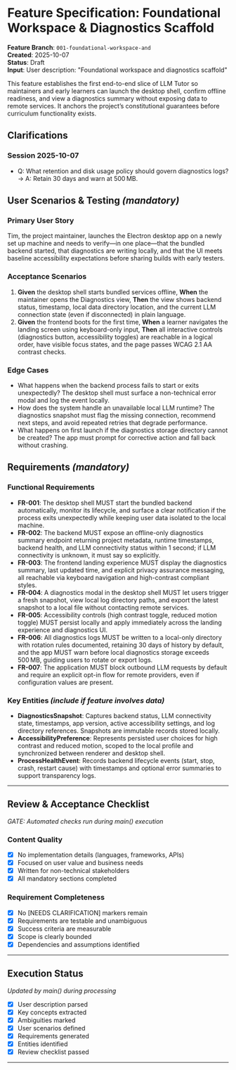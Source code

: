 # Feature Specification: Foundational Workspace & Diagnostics Scaffold

**Feature Branch**: `001-foundational-workspace-and`  
**Created**: 2025-10-07  
**Status**: Draft  
**Input**: User description: "Foundational workspace and diagnostics scaffold"

This feature establishes the first end-to-end slice of LLM Tutor so maintainers and early learners can launch the desktop shell, confirm offline readiness, and view a diagnostics summary without exposing data to remote services. It anchors the project’s constitutional guarantees before curriculum functionality exists.

## Clarifications

### Session 2025-10-07
- Q: What retention and disk usage policy should govern diagnostics logs? → A: Retain 30 days and warn at 500 MB.

## User Scenarios & Testing *(mandatory)*

### Primary User Story
Tim, the project maintainer, launches the Electron desktop app on a newly set up machine and needs to verify—in one place—that the bundled backend started, that diagnostics are writing locally, and that the UI meets baseline accessibility expectations before sharing builds with early testers.

### Acceptance Scenarios
1. **Given** the desktop shell starts bundled services offline, **When** the maintainer opens the Diagnostics view, **Then** the view shows backend status, timestamp, local data directory location, and the current LLM connection state (even if disconnected) in plain language.
2. **Given** the frontend boots for the first time, **When** a learner navigates the landing screen using keyboard-only input, **Then** all interactive controls (diagnostics button, accessibility toggles) are reachable in a logical order, have visible focus states, and the page passes WCAG 2.1 AA contrast checks.

### Edge Cases
- What happens when the backend process fails to start or exits unexpectedly? The desktop shell must surface a non-technical error modal and log the event locally.
- How does the system handle an unavailable local LLM runtime? The diagnostics snapshot must flag the missing connection, recommend next steps, and avoid repeated retries that degrade performance.
- What happens on first launch if the diagnostics storage directory cannot be created? The app must prompt for corrective action and fall back without crashing.

## Requirements *(mandatory)*

### Functional Requirements
- **FR-001**: The desktop shell MUST start the bundled backend automatically, monitor its lifecycle, and surface a clear notification if the process exits unexpectedly while keeping user data isolated to the local machine.
- **FR-002**: The backend MUST expose an offline-only diagnostics summary endpoint returning project metadata, runtime timestamps, backend health, and LLM connectivity status within 1 second; if LLM connectivity is unknown, it must say so explicitly.
- **FR-003**: The frontend landing experience MUST display the diagnostics summary, last updated time, and explicit privacy assurance messaging, all reachable via keyboard navigation and high-contrast compliant styles.
- **FR-004**: A diagnostics modal in the desktop shell MUST let users trigger a fresh snapshot, view local log directory paths, and export the latest snapshot to a local file without contacting remote services.
- **FR-005**: Accessibility controls (high contrast toggle, reduced motion toggle) MUST persist locally and apply immediately across the landing experience and diagnostics UI.
- **FR-006**: All diagnostics logs MUST be written to a local-only directory with rotation rules documented, retaining 30 days of history by default, and the app MUST warn before local diagnostics storage exceeds 500 MB, guiding users to rotate or export logs.
- **FR-007**: The application MUST block outbound LLM requests by default and require an explicit opt-in flow for remote providers, even if configuration values are present.

### Key Entities *(include if feature involves data)*
- **DiagnosticsSnapshot**: Captures backend status, LLM connectivity state, timestamps, app version, active accessibility settings, and log directory references. Snapshots are immutable records stored locally.
- **AccessibilityPreference**: Represents persisted user choices for high contrast and reduced motion, scoped to the local profile and synchronized between renderer and desktop shell.
- **ProcessHealthEvent**: Records backend lifecycle events (start, stop, crash, restart cause) with timestamps and optional error summaries to support transparency logs.

---

## Review & Acceptance Checklist
*GATE: Automated checks run during main() execution*

### Content Quality
- [x] No implementation details (languages, frameworks, APIs)
- [x] Focused on user value and business needs
- [x] Written for non-technical stakeholders
- [x] All mandatory sections completed

### Requirement Completeness
- [x] No [NEEDS CLARIFICATION] markers remain
- [x] Requirements are testable and unambiguous  
- [x] Success criteria are measurable
- [x] Scope is clearly bounded
- [x] Dependencies and assumptions identified

---

## Execution Status
*Updated by main() during processing*

- [x] User description parsed
- [x] Key concepts extracted
- [x] Ambiguities marked
- [x] User scenarios defined
- [x] Requirements generated
- [x] Entities identified
- [x] Review checklist passed

---
